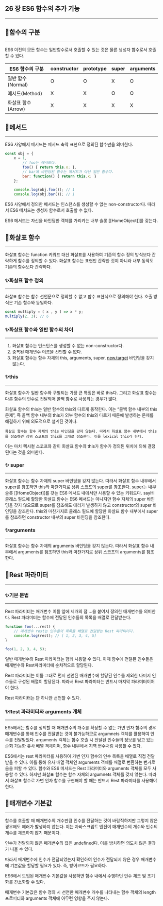 ## 26 장 ES6 함수의 추가 기능

---

## 🎈함수의 구분

---

ES6 이전의 모든 함수는 일반함수로서 호출할 수 있는 것은 물론 생성자 함수로서 호출할 수 있다.

| ES6 함수의 구분 | constructor | prototype | super | arguments |
| --- | --- | --- | --- | --- |
| 일반 함수(Normal) | O | O | X | O |
| 메서드(Method) | X | X | O | O |
| 화살표 함수(Arrow) | X | X | X | X |

## 🎈메서드

---

ES6 사양에서 메서드는 메서드 축약 표현으로 정의된 함수만을 의미한다.

```jsx
const obj = {
	x = 1,
		// foo는 메서드다.
		foo() { return this.x; },
		// bar에 바인딩된 함수는 메서드가 아닌 일반 함수다.
		bar: function() { return this.x; }
	};
	
	console.log(obj.foo()); // 1
	console.log(obj.bar()); // 1
```

ES6 사양에서 정의한 메서드는 인스턴스를 생성할 수 없는 non-constructor다. 따라서 ES6 메서드는 생성자 함수로서 호출할 수 없다.

ES6 메서드는 자신을 바인딩한 객체를 가리키는 내부 슬롯 [[HomeObject]]를 갖는다.

## 🎈화살표 함수

---

화살표 함수는 function 키워드 대신 화살표를 사용하여 기존의 함수 정의 방식보다 간략하게 함수를 정의할 수 있다. 화살표 함수는 표현만 간략한 것이 아니라 내부 동작도 기존의 함수보다 간략하다.

### ✨화살표 함수 정의

---

화살표 함수는 함수 선언문으로 정의할 수 없고 함수 표현식으로 정의해야 한다. 호출 방식은 기존 함수와 동일하다.

```jsx
const multiply = ( x , y ) => x * y;
multiply(2, 3); // 6
```

### ✨화살표 함수와 일반 함수의 차이

---

1. 화살표 함수는 인스턴스를 생성할 수 없는 non-constructor다.
2. 중복된 매개변수 이름을 선언할 수 없다.
3. 화살표 함수는 함수 자체의 this, arguments, super, [new.target](http://new.target) 바인딩을 갖지 않는다.

### ✨this

---

화살표 함수가 일반 함수와 구별되는 가장 큰 특징은 바로 this다. 그리고 화살표 함수는 다른 함수의 인수로 전달되어 콜백 함수로 사용되는 경우가 많다.

화살표 함수의 this는 일반 함수의 this와 다르게 동작한다. 이는 “콜백 함수 내부의 this 문제”, 즉 콜백 함수 내부의 this가 외부 함수의 this와 다르기 때문에 발생하는 문제를 해결하기 위해 의도적으로 설계된 것이다. 

`화살표 함수는 함수 자체의 this 바인딩을 갖지 않는다. 따라서 화살표 함수 내부에서 this를 참조하면 상위 스코프의 this를 그대로 참조한다. 이를 lexical this라 한다.`

이는 마치 렉시컬 스코프와 같이 화살표 함수의 this가 함수가 정의된 위치에 의해 결정된다는 것을 의미한다.

### ✨ super

---

화살표 함수는 함수 자체의 super 바인딩을 갖지 않는다. 따라서 화살표 함수 내부에서 super를 참조하면 this와 마찬가지로 상위 스코프의 super를 참조한다. super는 내부 슬롯 [[HomeObject]]를 갖는 ES6 메서드 내에서만 사용할 수 있는 키워드다. sayHi 클래스 필드에 할당한 화살표 함수는 ES6 메서드는 아니지만 함수 자체의 super 바인딩을 갖지 않으므로 super를 참조해도 에러가 발생하지 않고 constructor의 super 바인딩을 참조한다. this와 마찬가지로 클래스 필드에 할당한 화살표 함수 내부에서 super를 참조하면 constructor 내부의 super 바인딩을 참조한다. 

### ✨arguments

---

화살표 함수는 함수 자체의 arguments 바인딩을 갖지 않는다. 따라서 화살표 함수 내부에서 arguments를 참조하면 this와 마찬가지로 상위 스코프의 arguments를 참조한다.

## 🎈Rest 파라미터

---

### ✨기본 문법

---

Rest 파라미터는 매개변수 이름 앞에 세개의 점 …을 붙여서 정의한 매개변수를 의미한다. Rest 파라미터는 함수에 전달된 인수들의 목록을 배열로 전달받는다.

```jsx
function foo(...rest) {
	// 매개변수 rest는 인수들의 목록을 배열로 전달받는 Rest 파라미터다.
	console.log(rest); // [ 1, 2, 3, 4, 5]
}

foo(1, 2, 3, 4, 5);
```

일반 매개변수와 Rest 파라미터는 함께 사용할 수 있다. 이때 함수에 전달된 인수들은 매개변수와 Rest파라미터에 순차적으로 할당된다.

Rest 파라미터는 이름 그대로 먼저 선언된 매개변수에 할당된 인수를 제외한 나머지 인수들로 구성된 배열이 할당된다. 따라서 Rest 파라미터는 반드시 마지막 파라미터이어야 한다.

Rest 파라미터는 단 하나만 선언할 수 있다.

### ✨Rest 파라미터와 arguments 개체

---

ES5에서는 함수를 정의할 때 매개변수의 개수를 확정할 수 없는 가변 인자 함수의 경우 매개변수를 통해 인수를 전달받는 것이 불가능하므로 argumnets 객체를 활용하여 인수를 전달받았다. arguments 객체는 함수 호출 시 전달된 인수들의 정보를 담고 있는 순회 가능한 유사 배열 객체이며, 함수 내부에서 지역 변수처럼 사용할 수 있다.

ES6에서는 rest 파라미터를 사용하여 가변 인자 함수의 인수 목록을 배열로 직접 전달받을 수 있다. 이를 통해 유사 배열 객체인 arguments 객체를 배열로 변환하는 번거로움을 피할 수 있다. 함수와 ES6 메서드는 Rest 파라미터와 arguments 객체를 모두 사용할 수 있다. 하지만 화살표 함수는 함수 자체의 argumnets 객체를 갖지 않는다. 따라서 화살표 함수로 가변 인자 함수를 구현해야 할 때는 반드시 Rest 파라미터를 사용해야 한다.

## 🎈매개변수 기본값

---

함수를 호출할 때 매개변수의 개수만큼 인수를 전달하는 것이 바람직하지만 그렇지 않은 경우에도 에러가 발생하지 않는다. 이는 자바스크립트 엔진이 매개변수의 개수와 인수의 개수를 체크하지 않기 때문이다.

인수가 전달되지 않은 매개변수의 값은 undefined다. 이를 방치하면 의도치 않은 결과가 나올 수 있다.

따라서 매개변수에 인수가 전달되었는지 확인하여 인수가 전달되지 않은 경우 매개변수에 기본값을 할당할 필요가 있다. 즉, 방어코드가 필요하다.

ES6에서 도입된 매개변수 기본값을 사용하면 함수 내에서 수행하던 인수 체크 및 초기화를 간소화할 수 있다.

매개변수 기본값은 함수 정의 시 선언한 매개변수 개수를 나타내는 함수 객체의 length 프로퍼티와 arguments 객체에 아무런 영향을 주지 않는다.
